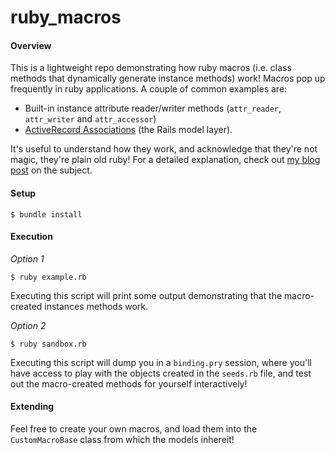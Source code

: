 # ruby_macros

#### Overview
This is a lightweight repo demonstrating how ruby macros (i.e. class methods that dynamically generate instance methods) work! Macros pop up frequently in ruby applications. A couple of common examples are: 
* Built-in instance attribute reader/writer methods (`attr_reader`, `attr_writer` and `attr_accessor`)
* [ActiveRecord Associations](https://guides.rubyonrails.org/association_basics.html) (the Rails model layer).

It's useful to understand how they work, and acknowledge that they're not magic, they're plain old ruby! For a detailed explanation, check out [my blog post](https://medium.com/@ellisandrews1/ruby-macros-18bb67e051c7) on the subject.

#### Setup
```
$ bundle install
```

#### Execution
_Option 1_
```
$ ruby example.rb
```
Executing this script will print some output demonstrating that the macro-created instances methods work.

_Option 2_
```
$ ruby sandbox.rb
```
Executing this script will dump you in a `binding.pry` session, where you'll have access to play with the objects created in the `seeds.rb` file, and test out the macro-created methods for yourself interactively!

#### Extending
Feel free to create your own macros, and load them into the `CustomMacroBase` class from which the models inhereit!
